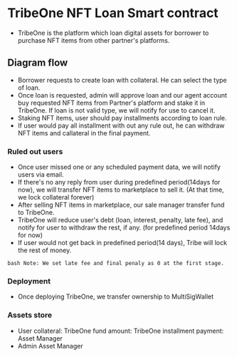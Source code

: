 # TribeOne NFT Loan Smart contract

- TribeOne is the platform which loan digital assets for borrower to purchase NFT items from other partner's platforms.

## Diagram flow
- Borrower requests to create loan with collateral. He can select the type of loan.
- Once loan is requested, admin will approve loan and our agent account buy requested NFT items from Partner's platform and stake it in TribeOne.
  If loan is not valid type, we will notify for use to cancel it.
- Staking NFT items, user should pay installments according to loan rule.
- If user would pay all installment with out any rule out, he can withdraw NFT items and callateral in the final payment.

### Ruled out users
- Once user missed one or any scheduled payment data, we will notify users via email.
- If there's no any reply from user during predefined period(14days for now), we will transfer NFT items to marketplace to sell it. (At that time, we lock collateral forever)
- After selling NFT items in marketplace, our sale manager transfer fund to TribeOne.
- TribeOne will reduce user's debt (loan, interest, penalty, late fee), and notify for user to withdraw the rest, if any. (for predefined period 14days for now)
- If user would not get back in predefined period(14 days), Tribe will lock the rest of money.    

``bash
Note: We set late fee and final penaly as 0 at the first stage.
``

### Deployment
- Once deploying TribeOne, we transfer ownership to MultiSigWallet


### Assets store
  - User
    collateral: TribeOne
    fund amount: TribeOne
    installment payment: Asset Manager
  - Admin
    Asset Manager